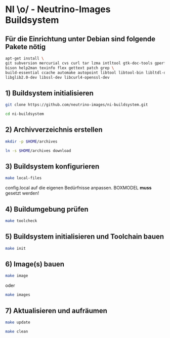# NI \o/ - Neutrino-Images Buildsystem #

## Für die Einrichtung unter Debian sind folgende Pakete nötig
```bash
apt-get install \
git subversion mercurial cvs curl tar lzma intltool gtk-doc-tools gperf \
bison help2man texinfo flex gettext patch grep \
build-essential ccache automake autopoint libtool libtool-bin libltdl-dev \
libglib2.0-dev libssl-dev libcurl4-openssl-dev
```

## 1) Buildsystem initialisieren
```bash
git clone https://github.com/neutrino-images/ni-buildsystem.git
```
```bash
cd ni-buildsystem
```

## 2) Archivverzeichnis erstellen
```bash
mkdir -p $HOME/archives
```
```bash
ln -s $HOME/archives download
```

## 3) Buildsystem konfigurieren
```bash
make local-files
```
config.local auf die eigenen Bedürfnisse anpassen. BOXMODEL **muss** gesetzt werden!

## 4) Buildumgebung prüfen
```bash
make toolcheck
```

## 5) Buildsystem initialisieren und Toolchain bauen
```bash
make init
```

## 6) Image(s) bauen
```bash
make image
```
oder
```bash
make images
```

## 7) Aktualisieren und aufräumen
```bash
make update
```
```bash
make clean
```
